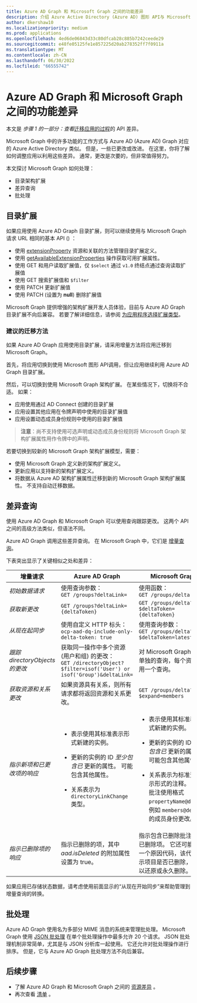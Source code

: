```yaml
---
title: Azure AD Graph 和 Microsoft Graph 之间的功能差异
description: 介绍 Azure Active Directory (Azure AD) 图形 API与 Microsoft 图形 API 之间的功能差异，以帮助你快速轻松地迁移应用。
author: dkershaw10
ms.localizationpriority: medium
ms.prod: applications
ms.openlocfilehash: 4ed6de06843d33c80dfcab28c885b7242ceede29
ms.sourcegitcommit: e48fe05125fe1e857225d20ab278352ff7f0911a
ms.translationtype: MT
ms.contentlocale: zh-CN
ms.lasthandoff: 06/30/2022
ms.locfileid: "66555742"
---
```

# <a name="feature-differences-between-azure-ad-graph-and-microsoft-graph"></a>Azure AD Graph 和 Microsoft Graph 之间的功能差异

本文是 *步骤 1 的一部分：查看*[迁移应用的过程](migrate-azure-ad-graph-planning-checklist.md)的 API 差异。

Microsoft Graph 中的许多功能的工作方式与 Azure AD (Azure AD) Graph 对应的 Azure Active Directory 类似。 但是，一些已更改或改进。 在这里，你将了解如何调整应用以利用这些差异。  通常，更改是次要的，但非常值得努力。

本文探讨 Microsoft Graph 如何处理：

- 目录架构扩展
- 差异查询
- 批处理

## <a name="directory-extensions"></a>目录扩展

如果应用使用 Azure AD Graph 目录扩展，则可以继续使用与 Microsoft Graph 请求 URL 相同的基本 API () ：

- 使用 [extensionProperty](/graph/api/resources/extensionproperty) 资源和关联的方法管理目录扩展定义。
- 使用 [getAvailableExtensionProperties](/graph/api/directoryobject-getavailableextensionproperties) 操作获取可用扩展属性。
- 使用 GET 和用户读取扩展值，仅 `$select` 通过 `v1.0` 终结点通过查询读取扩展值
- 使用 GET 搜索扩展值和 `$filter`
- 使用 PATCH 更新扩展值
- 使用 PATCH (设置为 **null**) 删除扩展值

Microsoft Graph 提供增强的架构扩展开发人员体验，目前与 Azure AD Graph 目录扩展不向后兼容。 若要了解详细信息，请参阅 [为应用程序选择扩展类型](extensibility-overview.md#choose-an-extension-type-for-your-application)。

### <a name="recommended-migration-approach"></a>建议的迁移方法

如果 Azure AD Graph 应用使用目录扩展，请采用增量方法将应用迁移到 Microsoft Graph。

首先，将应用切换到使用 Microsoft 图形 API调用，但让应用继续利用 Azure AD Graph 目录扩展。

然后，可以切换到使用 Microsoft Graph 架构扩展。 在某些情况下，切换将不合适。 如果：

- 应用使用通过 AD Connect 创建的目录扩展
- 应用设置其他应用在令牌声明中使用的目录扩展值
- 应用设置动态成员身份规则中使用的目录扩展值 

>**注意**：尚不支持使用可选声明或动态成员身份规则将 Microsoft Graph 架构扩展属性用作令牌中的声明。

若要切换到较新的 Microsoft Graph 架构扩展模型，需要：

- 使用 Microsoft Graph 定义新的架构扩展定义。
- 更新应用以支持新的架构扩展定义。
- 将数据从 Azure AD 架构扩展属性迁移到新的 Microsoft Graph 架构扩展属性。  不支持自动迁移数据。

## <a name="differential-queries"></a>差异查询

使用 Azure AD Graph 和 Microsoft Graph 可以使用查询跟踪更改。  这两个 API 之间的高级方法类似，但语法不同。

Azure AD Graph 调用这些差异查询。  在 Microsoft Graph 中，它们是 [增量查询](./delta-query-overview.md)。

下表突出显示了关键相似之处和差异：

|增量请求 |Azure AD Graph | Microsoft Graph |
|----|----|----|
| _初始数据请求_ | 使用查询参数：<br>`GET /groups?deltaLink=` | 使用函数： <br> `GET /groups/delta` |
| _获取新更改_ | `GET /groups?deltaLink={deltaToken}` | `GET /groups/delta?$deltaToken={deltaToken}` |
| _从现在起同步_ |使用自定义 HTTP 标头：<br> `ocp-aad-dq-include-only-delta-token: true` | 使用查询参数： <br> `GET /groups/delta?$deltaToken=latest` |
| _跟踪 directoryObjects 的更改_ | 获取同一操作中多个资源 (用户和组) 的更改：&nbsp;&nbsp;<br> `GET /directoryObject?$filter=isof('User') or isof('Group')&deltaLink=` | 对 Microsoft Graph 使用单独的查询，每个资源使用一个查询。 |
| _获取资源和关系更改_ | 如果资源具有关系，则所有请求都将返回资源和关系更改。 | `GET /groups/delta?$expand=members` |
| _指示新项和已更改项的响应_ | <ul><li><p>表示使用其标准表示形式新建的实例。</p></li><li><p>更新的实例的 ID *至少包含已* 更新的属性。 可能包含其他属性。</p></li><li><p>关系表示为 `directoryLinkChange` 类型。</p></li></ul>|<ul><li><p>表示使用其标准表示形式新建的实例。</p></li><li><p>更新的实例的 ID *至少包含已* 更新的属性。 可能包含其他属性。</p></li><li><p>关系表示为标准资源表示形式的注释。 这些批注使用格式 `propertyName@delta`，例如 `members@delta` 组的成员身份更改。</p></li></ul> |
| _指示已删除项的响应_| 指示已删除的项，其中 *aad.isDeleted* 的附加属性设置为 true。 | 指示包含已删除批注的 \@已删除项。 它还可能包含一个原因代码，该代码指示项目是否已删除，但可以还原或永久删除。 |

如果应用已存储状态数据，请考虑使用前面显示的“从现在开始同步”来帮助管理到增量查询的转换。

## <a name="batching"></a>批处理

Azure AD Graph 使用名为多部分 MIME 消息的系统来管理批处理。  Microsoft Graph 使用 [JSON 批处理](json-batching.md) 在单个批处理操作中最多允许 20 个请求。 JSON 批处理机制非常简单，尤其是与 JSON 分析库一起使用。  它还允许对批处理操作进行排序。  但是，它与 Azure AD Graph 批处理方法不向后兼容。

## <a name="next-steps"></a>后续步骤

- 了解 Azure AD Graph 和 Microsoft Graph 之间的 [资源差异](migrate-azure-ad-graph-resource-differences.md) 。
- 再次查看 [清单](migrate-azure-ad-graph-planning-checklist.md) 。

<!-- {
  "type": "#page.annotation",
  "suppressions": [
    "Warning: /concepts/migrate-azure-ad-graph-feature-changes.md:
      Failed to parse any rows out of table with headers: |Task|Azure AD Graph|Microsoft Graph|"
  ],
}
-->